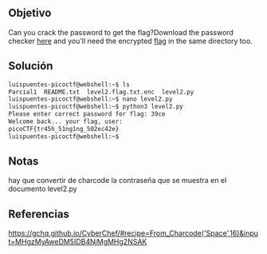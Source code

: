 ## Objetivo 
Can you crack the password to get the flag?Download the password checker [here](https://artifacts.picoctf.net/c/15/level2.py) and you'll need the encrypted [flag](https://artifacts.picoctf.net/c/15/level2.flag.txt.enc) in the same directory too.

## Solución
```bash
luispuentes-picoctf@webshell:~$ ls
Parcial1  README.txt  level2.flag.txt.enc  level2.py
luispuentes-picoctf@webshell:~$ nano level2.py
luispuentes-picoctf@webshell:~$ python3 level2.py 
Please enter correct password for flag: 39ce
Welcome back... your flag, user:
picoCTF{tr45h_51ng1ng_502ec42e}
luispuentes-picoctf@webshell:~$
```
## Notas
hay que convertir de charcode la contraseña que se muestra en el documento level2.py

## Referencias
https://gchq.github.io/CyberChef/#recipe=From_Charcode('Space',16)&input=MHgzMyAweDM5IDB4NjMgMHg2NSAK
